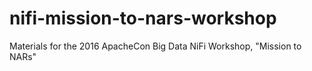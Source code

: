 # nifi-mission-to-nars-workshop
Materials for the 2016 ApacheCon Big Data NiFi Workshop, "Mission to NARs"
